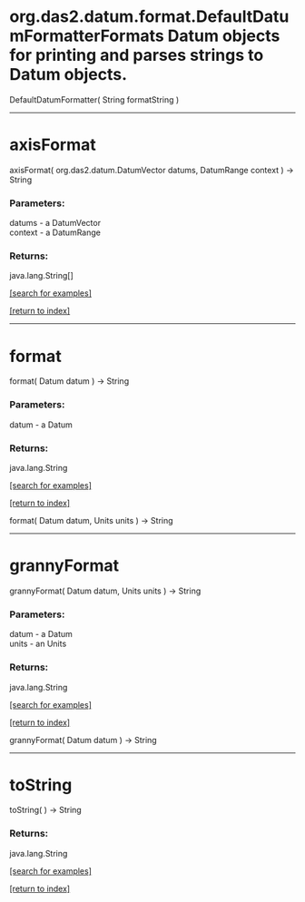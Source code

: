 # org.das2.datum.format.DefaultDatumFormatterFormats Datum objects for printing and parses strings to Datum objects.
DefaultDatumFormatter( String formatString )


***
<a name="axisFormat"></a>
# axisFormat
axisFormat( org.das2.datum.DatumVector datums, DatumRange context ) &rarr; String



### Parameters:
datums - a DatumVector
<br>context - a DatumRange

### Returns:
java.lang.String[]


<a href="https://github.com/autoplot/dev/search?q=axisFormat&unscoped_q=axisFormat">[search for examples]</a>

<a href="https://github.com/autoplot/documentation/blob/master/javadoc/index-all.md">[return to index]</a>

***
<a name="format"></a>
# format
format( Datum datum ) &rarr; String



### Parameters:
datum - a Datum

### Returns:
java.lang.String


<a href="https://github.com/autoplot/dev/search?q=format&unscoped_q=format">[search for examples]</a>

<a href="https://github.com/autoplot/documentation/blob/master/javadoc/index-all.md">[return to index]</a>

format( Datum datum, Units units ) &rarr; String<br>
***
<a name="grannyFormat"></a>
# grannyFormat
grannyFormat( Datum datum, Units units ) &rarr; String



### Parameters:
datum - a Datum
<br>units - an Units

### Returns:
java.lang.String


<a href="https://github.com/autoplot/dev/search?q=grannyFormat&unscoped_q=grannyFormat">[search for examples]</a>

<a href="https://github.com/autoplot/documentation/blob/master/javadoc/index-all.md">[return to index]</a>

grannyFormat( Datum datum ) &rarr; String<br>
***
<a name="toString"></a>
# toString
toString(  ) &rarr; String



### Returns:
java.lang.String


<a href="https://github.com/autoplot/dev/search?q=toString&unscoped_q=toString">[search for examples]</a>

<a href="https://github.com/autoplot/documentation/blob/master/javadoc/index-all.md">[return to index]</a>

